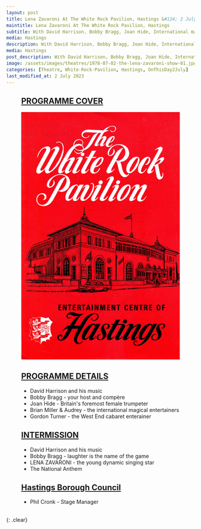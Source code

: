```yaml
---
layout: post
title: Lena Zavaroni At The White Rock Pavilion, Hastings &#124; 2 July 1978
maintitle: Lena Zavaroni At The White Rock Pavilion, Hastings
subtitle: With David Harrison, Bobby Bragg, Joan Hide, International magical entertainers Brian Miller & Audrey, Gordon Turner.
media: Hastings
description: With David Harrison, Bobby Bragg, Joan Hide, International magical entertainers Brian Miller & Audrey, Gordon Turner.
media: Hastings
post_description: With David Harrison, Bobby Bragg, Joan Hide, International magical entertainers Brian Miller & Audrey, Gordon Turner.
image: /assets/images/theatres/1978-07-02-the-lena-zavaroni-show-01.jpg
categories: [Theatre, White-Rock-Pavilion, Hastings, OnThisDay2July]
last_modified_at: 2 July 2023
---
```


<figure class="fig1">
<h2 id="programme"><a href="#programme">PROGRAMME COVER</a></h2>
<img src="/assets/images/theatres/1978-07-02-the-lena-zavaroni-show-01.jpg" class="full-width" />
</figure>

<figure class="fig2">
<h2 id="details"><a href="#details">PROGRAMME DETAILS</a></h2>
<ul>  
<li>David Harrison and his music</li>
<li>Bobby Bragg - your host and compère</li>
<li>Joan Hide - Britain's foremost female trumpeter</li>
<li>Brian Miller & Audrey - the international magical entertainers</li>
<li>Gordon Turner - the West End cabaret enterainer</li>
</ul>
<h2 id="intermission"><a href="#intermission">INTERMISSION</a></h2>
<ul>
<li>David Harrison and his music</li>
<li>Bobby Bragg - laughter is the name of the game</li>
<li>LENA ZAVARONI - the young dynamic singing star</li>
<li>The National Anthem</li>
</ul>
<h2 id="council"><a href="#council">Hastings Borough Council</a></h2>
<ul>
<li>Phil Cronk - Stage Manager</li>
</ul>
</figure>

<br />{: .clear}
